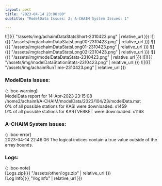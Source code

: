 ```yaml
---
layout: post
title: "2023-04-14 23:00:00"
subtitle: "ModelData Issues: 2; A-CHAIM System Issues: 1"

---
```


![]({{ "/assets/img/achaimDataStatsShort-2310423.png" | relative_url }})
![]({{ "/assets/img/achaimDataStatsLong00-2310423.png" | relative_url }})
![]({{ "/assets/img/achaimDataStatsLong01-2310423.png" | relative_url }})
![]({{ "/assets/img/achaimDataStatsLong02-2310423.png" | relative_url }})
![]({{ "/assets/img/modelDataDataStats-2310423.png" | relative_url }})
![]({{ "/assets/img/modelDataStationStats-2310423.png" | relative_url }})
![]({{ "/assets/img/achaimRunTime-2310423.png" | relative_url }})


### ModelData Issues:  
  
{: .box-warning}  
 ModelData report for 14-Apr-2023 23:15:08   
 /home2/achaim1/A-CHAIM/modelData/2023/104/23/modelData.mat   
 0% of all possible stations for KASI were downloaded. x1459   
 0% of all possible stations for KARTVERKET were downloaded. x1168   
  
### A-CHAIM System Issues:  
  
{: .box-error}  
2023-04-14 22:46:06 The logical indices contain a true value outside of the array bounds.  

### Logs:  
  
{: .box-note}  
[Logs.zip]({{ "/assets/other/logs.zip" | relative_url }})  
[Log Info]({{ "/logInfo" | relative_url }})  
